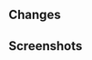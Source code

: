 ## Changes

<!--- Provide a general summary of your changes -->

## Screenshots

<!--- If applicable, Provide screenshots or a short gif of the change -->
